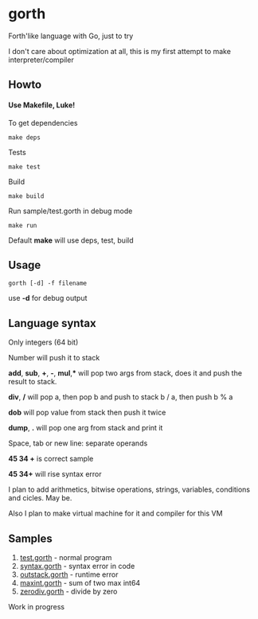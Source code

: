 # gorth

Forth'like language with Go, just to try

I don't care about optimization at all, this is my first attempt to make interpreter/compiler

## Howto

#### Use Makefile, Luke!

To get dependencies

```shell
make deps
```

Tests

```shell
make test
```

Build

```shell
make build
```

Run sample/test.gorth in debug mode

```shell
make run
```

Default __make__ will use deps, test, build

## Usage

```shell
gorth [-d] -f filename
```

use **-d** for debug output

## Language syntax

Only integers (64 bit)

Number will push it to stack

**add**, **sub**, **+**, **-**, **mul**,__*__ will pop two args from stack, does it and push the result to stack.

**div**, **/** will pop a, then pop b and push to stack b / a, then push b % a

**dob** will pop value from stack then push it twice

**dump**, **.** will pop one arg from stack and print it

Space, tab or new line: separate operands

**45 34 +** is correct sample

**45 34+** will rise syntax error

I plan to add arithmetics, bitwise operations, strings, variables, conditions and cicles. May be.

Also I plan to make virtual machine for it and compiler for this VM

## Samples

1. [test.gorth](sample/test.gorth) - normal program
2. [syntax.gorth](sample/syntax.gorth) - syntax error in code
3. [outstack.gorth](sample/outstack.gorth) - runtime error
4. [maxint.gorth](sample/maxint.gorth) - sum of two max int64
5. [zerodiv.gorth](sample/zerodiv.gorth) - divide by zero

Work in progress